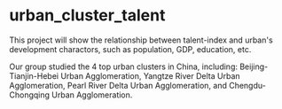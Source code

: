 # urban_cluster_talent
This project will show the relationship between talent-index and urban's development  charactors, such as population, GDP, education, etc.

Our group studied the 4 top urban clusters in China, including: Beijing-Tianjin-Hebei Urban Agglomeration, Yangtze River Delta Urban Agglomeration, Pearl River Delta Urban Agglomeration, and Chengdu-Chongqing Urban Agglomeration.
